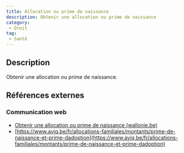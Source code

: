 ```yaml
---
title: Allocation ou prime de naissance
description: Obtenir une allocation ou prime de naissance
category: 
 - Droit
tag: 
 - Santé
---
```


## Description

Obtenir une allocation ou prime de naissance.

## Références externes 

### Communication web

- [Obtenir une allocation ou prime de naissance (wallonie.be)](https://www.wallonie.be/fr/demarches/obtenir-une-allocation-ou-prime-de-naissance)
- [https://www.aviq.be/fr/allocations-familiales/montants/prime-de-naissance-et-prime-dadoption](https://www.aviq.be/fr/allocations-familiales/montants/prime-de-naissance-et-prime-dadoption)


